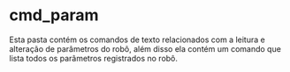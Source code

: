 # cmd_param
Esta pasta contém os comandos de texto relacionados com a leitura e alteração de parâmetros do robô, além disso ela contém um comando que lista todos os parâmetros registrados no robô.